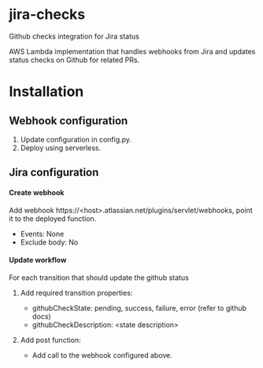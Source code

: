 # jira-checks
Github checks integration for Jira status

AWS Lambda implementation that handles webhooks from Jira and updates status checks on Github for related PRs.

# Installation

## Webhook configuration
1. Update configuration in config.py.
2. Deploy using serverless.

## Jira configuration
#### Create webhook 
Add webhook https://\<host>.atlassian.net/plugins/servlet/webhooks, point it to the deployed function.
- Events: None
- Exclude body: No

#### Update workflow
For each transition that should update the github status
1. Add required transition properties:
    - githubCheckState: pending, success, failure, error (refer to github docs)
    - githubCheckDescription: \<state description>

2. Add post function:
    - Add call to the webhook configured above. 



